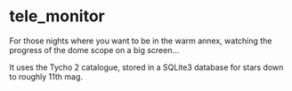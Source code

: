 # tele_monitor
For those nights where you want to be in the warm annex, watching the progress of the dome scope on a big screen...

It uses the Tycho 2 catalogue, stored in a SQLite3 database for stars down to roughly 11th mag.
